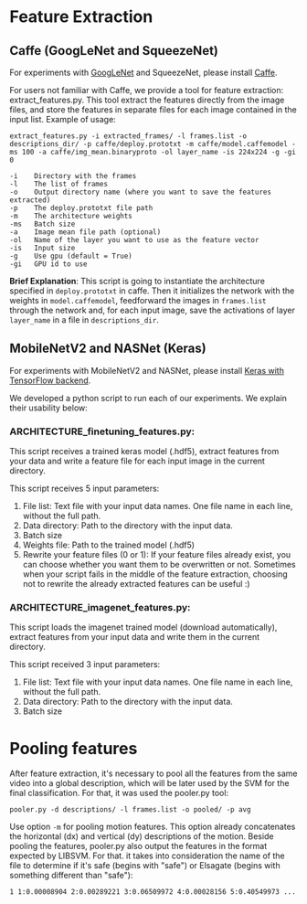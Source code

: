 
# Feature Extraction

## Caffe (GoogLeNet and SqueezeNet)

For experiments with [GoogLeNet](https://arxiv.org/abs/1409.4842) and SqueezeNet, please install [Caffe](http://caffe.berkeleyvision.org/).

For users not familiar with Caffe, we provide a tool for feature extraction: extract_features.py. This tool extract the features directly from the image files, and store the features in separate files for each image contained in the input list. Example of usage: 
```
extract_features.py -i extracted_frames/ -l frames.list -o descriptions_dir/ -p caffe/deploy.prototxt -m caffe/model.caffemodel -ms 100 -a caffe/img_mean.binaryproto -ol layer_name -is 224x224 -g -gi 0

-i    Directory with the frames
-l    The list of frames
-o    Output directory name (where you want to save the features extracted)
-p    The deploy.prototxt file path
-m    The architecture weights
-ms   Batch size
-a    Image mean file path (optional)
-ol   Name of the layer you want to use as the feature vector
-is   Input size
-g    Use gpu (default = True)
-gi   GPU id to use
```

**Brief Explanation**: This script is going to instantiate the architecture specified in `deploy.prototxt` in caffe. Then it initializes the network with the weights in `model.caffemodel`, feedforward the images in `frames.list` through the network and, for each input image, save the activations of layer `layer_name` in a file in `descriptions_dir`.

## MobileNetV2 and NASNet (Keras)

For experiments with MobileNetV2 and NASNet, please install [Keras with TensorFlow backend](https://keras.io/).

We developed a python script to run each of our experiments. We explain their usability below:

### ARCHITECTURE_finetuning_features.py:

This script receives a trained keras model (.hdf5), extract features from your data and write a feature file for each input image in the current directory.

This script receives 5 input parameters:

1. File list: Text file with your input data names. One file name in each line, without the full path.
2. Data directory: Path to the directory with the input data.
3. Batch size 
4. Weights file: Path to the trained model (.hdf5)
5. Rewrite your feature files (0 or 1): If your feature files already exist, you can choose whether you want them to be overwritten or not. Sometimes when your script fails in the middle of the feature extraction, choosing not to rewrite the already extracted features can be useful :)

### ARCHITECTURE_imagenet_features.py:

This script loads the imagenet trained model (download automatically), extract features from your input data and write them in the current directory.

This script received 3 input parameters:

1. File list: Text file with your input data names. One file name in each line, without the full path.
2. Data directory: Path to the directory with the input data.
3. Batch size

# Pooling features

After feature extraction, it's necessary to pool all the features from the same video into a global description, which will be later used by the SVM for the final classification. For that, it was used the pooler.py tool:
```
pooler.py -d descriptions/ -l frames.list -o pooled/ -p avg
```

Use option `-m` for pooling motion features. This option already concatenates the horizontal (dx) and vertical (dy) descriptions of the motion.
Beside pooling the features, pooler.py also output the features in the format expected by LIBSVM. For that. it takes into consideration the name of the file to determine if it's safe (begins with "safe") or Elsagate (begins with something different than "safe"):
```
1 1:0.00008904 2:0.00289221 3:0.06509972 4:0.00028156 5:0.40549973 ...
```





